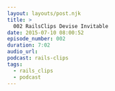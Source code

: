 ```yaml
---
layout: layouts/post.njk
title: >
  002 RailsClips Devise Invitable
date: 2015-07-10 08:00:52
episode_number: 002
duration: 7:02
audio_url:
podcast: rails-clips
tags:
  - rails_clips
  - podcast
---
```

